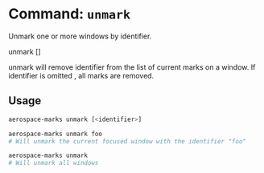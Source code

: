 # Command: `unmark`

Unmark one or more windows by identifier.

unmark [<identifier>]

unmark will remove identifier from the list of current marks on a window. If identifier is omitted , all marks are removed.

## Usage

```bash
aerospace-marks unmark [<identifier>]

aerospace-marks unmark foo
# Will unmark the current focused window with the identifier "foo"

aerospace-marks unmark
# Will unmark all windows 
```
